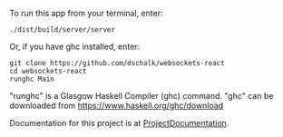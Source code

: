 To run this app from your terminal, enter:

```
./dist/build/server/server
```
Or, if you have ghc installed, enter:
```
git clone https://github.com/dschalk/websockets-react
cd websockets-react
runghc Main
```

"runghc" is a Glasgow Haskell Compiler (ghc) command. "ghc" can be downloaded from https://www.haskell.org/ghc/download

Documentation for this project is at
[ProjectDocumentation](https://www.fpcomplete.com/user/dschalk/Websockets%20Game%20of%20Score?show=tutorials).
